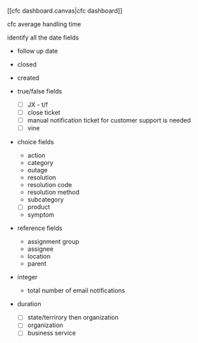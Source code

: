 [[cfc dashboard.canvas|cfc dashboard]]

cfc average handling time



identify all the date fields 
- follow up date
- closed
- created

- true/false fields
	- [ ] JX - t/f
	- [ ] close ticket
	- [ ] manual notification ticket for customer support is needed 
	- [ ] vine
- choice fields
	- action 
	- category
	- outage
	- resolution
	- resolution code
	- resolution method
	- subcategory
	- [ ] product
	- symptom
- reference fields
	- assignment group
	- assignee 
	- location
	- parent
- integer
	- total number of email notifications
- duration

	- [ ] state/terrirory then organization 
	- [ ] organization
	- [ ] business service

